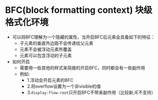 # BFC(block formatting context) 块级格式化环境
- 可以将BFC理解为一个隐藏的属性，当开启BFC后元素会具备如下的特征：
  - 子元素的垂直外边距不会传递给父元素
  - 元素不会被浮动元素所覆盖
  - 元素可以包含浮动的子元素
- 如何开启
  - 需要用一些其他的样式来简接的开启BFC，同时都会有一些副作用
  - 例如:
    - 1.浮动会开启元素的BFC
    - 2.将overflow设置为一个非visible的值
    - 3.`display:flow-root`只开启BFC不带来副作用（比较新,IE不支持）